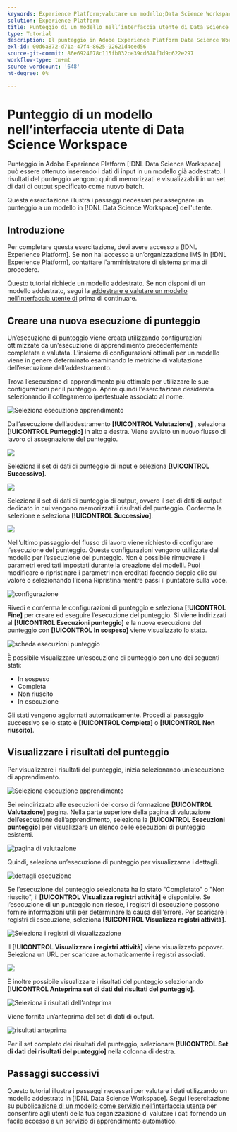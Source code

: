 ```yaml
---
keywords: Experience Platform;valutare un modello;Data Science Workspace;argomenti popolari;ui;punteggio esecuzione;punteggio risultati
solution: Experience Platform
title: Punteggio di un modello nell’interfaccia utente di Data Science Workspace
type: Tutorial
description: Il punteggio in Adobe Experience Platform Data Science Workspace può essere ottenuto inserendo i dati di input in un modello addestrato esistente. I risultati del punteggio vengono quindi memorizzati e visualizzabili in un set di dati di output specificato come nuovo batch.
exl-id: 00d6a872-d71a-47f4-8625-92621d4eed56
source-git-commit: 86e6924078c115fb032ce39cd678f1d9c622e297
workflow-type: tm+mt
source-wordcount: '648'
ht-degree: 0%

---
```


# Punteggio di un modello nell’interfaccia utente di Data Science Workspace

Punteggio in Adobe Experience Platform [!DNL Data Science Workspace] può essere ottenuto inserendo i dati di input in un modello già addestrato. I risultati del punteggio vengono quindi memorizzati e visualizzabili in un set di dati di output specificato come nuovo batch.

Questa esercitazione illustra i passaggi necessari per assegnare un punteggio a un modello in [!DNL Data Science Workspace] dell&#39;utente.

## Introduzione

Per completare questa esercitazione, devi avere accesso a [!DNL Experience Platform]. Se non hai accesso a un’organizzazione IMS in [!DNL Experience Platform], contattare l&#39;amministratore di sistema prima di procedere.

Questo tutorial richiede un modello addestrato. Se non disponi di un modello addestrato, segui la [addestrare e valutare un modello nell’interfaccia utente di](./train-evaluate-model-ui.md) prima di continuare.

## Creare una nuova esecuzione di punteggio

Un’esecuzione di punteggio viene creata utilizzando configurazioni ottimizzate da un’esecuzione di apprendimento precedentemente completata e valutata. L’insieme di configurazioni ottimali per un modello viene in genere determinato esaminando le metriche di valutazione dell’esecuzione dell’addestramento.

Trova l’esecuzione di apprendimento più ottimale per utilizzare le sue configurazioni per il punteggio. Aprire quindi l&#39;esercitazione desiderata selezionando il collegamento ipertestuale associato al nome.

![Seleziona esecuzione apprendimento](../images/models-recipes/score/select-run.png)

Dall’esecuzione dell’addestramento **[!UICONTROL Valutazione]** , seleziona **[!UICONTROL Punteggio]** in alto a destra. Viene avviato un nuovo flusso di lavoro di assegnazione del punteggio.

![](../images/models-recipes/score/training_run_overview.png)

Seleziona il set di dati di punteggio di input e seleziona **[!UICONTROL Successivo]**.

![](../images/models-recipes/score/scoring_input.png)

Seleziona il set di dati di punteggio di output, ovvero il set di dati di output dedicato in cui vengono memorizzati i risultati del punteggio. Conferma la selezione e seleziona **[!UICONTROL Successivo]**.

![](../images/models-recipes/score/scoring_results.png)

Nell’ultimo passaggio del flusso di lavoro viene richiesto di configurare l’esecuzione del punteggio. Queste configurazioni vengono utilizzate dal modello per l’esecuzione del punteggio.
Non è possibile rimuovere i parametri ereditati impostati durante la creazione dei modelli. Puoi modificare o ripristinare i parametri non ereditati facendo doppio clic sul valore o selezionando l’icona Ripristina mentre passi il puntatore sulla voce.

![configurazione](../images/models-recipes/score/configuration.png)

Rivedi e conferma le configurazioni di punteggio e seleziona **[!UICONTROL Fine]**  per creare ed eseguire l’esecuzione del punteggio. Si viene indirizzati al **[!UICONTROL Esecuzioni punteggio]** e la nuova esecuzione del punteggio con **[!UICONTROL In sospeso]** viene visualizzato lo stato.

![scheda esecuzioni punteggio](../images/models-recipes/score/scoring_runs_tab.png)

È possibile visualizzare un’esecuzione di punteggio con uno dei seguenti stati:
- In sospeso
- Completa
- Non riuscito
- In esecuzione

Gli stati vengono aggiornati automaticamente. Procedi al passaggio successivo se lo stato è **[!UICONTROL Completa]** o **[!UICONTROL Non riuscito]**.

## Visualizzare i risultati del punteggio

Per visualizzare i risultati del punteggio, inizia selezionando un’esecuzione di apprendimento.

![Seleziona esecuzione apprendimento](../images/models-recipes/score/select-run.png)

Sei reindirizzato alle esecuzioni del corso di formazione **[!UICONTROL Valutazione]** pagina. Nella parte superiore della pagina di valutazione dell’esecuzione dell’apprendimento, seleziona la **[!UICONTROL Esecuzioni punteggio]** per visualizzare un elenco delle esecuzioni di punteggio esistenti.

![pagina di valutazione](../images/models-recipes/score/view_scoring_runs.png)

Quindi, seleziona un’esecuzione di punteggio per visualizzarne i dettagli.

![dettagli esecuzione](../images/models-recipes/score/view_details.png)

Se l’esecuzione del punteggio selezionata ha lo stato &quot;Completato&quot; o &quot;Non riuscito&quot;, il **[!UICONTROL Visualizza registri attività]** è disponibile. Se l’esecuzione di un punteggio non riesce, i registri di esecuzione possono fornire informazioni utili per determinare la causa dell’errore. Per scaricare i registri di esecuzione, seleziona **[!UICONTROL Visualizza registri attività]**.

![Seleziona i registri di visualizzazione](../images/models-recipes/score/view_logs.png)

Il **[!UICONTROL Visualizzare i registri attività]** viene visualizzato popover. Seleziona un URL per scaricare automaticamente i registri associati.

![](../images/models-recipes/score/activity_logs.png)

È inoltre possibile visualizzare i risultati del punteggio selezionando  **[!UICONTROL Anteprima set di dati dei risultati del punteggio]**.

![Seleziona i risultati dell’anteprima](../images/models-recipes/score/view_results.png)

Viene fornita un’anteprima del set di dati di output.

![risultati anteprima](../images/models-recipes/score/preview_results.png)

Per il set completo dei risultati del punteggio, selezionare **[!UICONTROL Set di dati dei risultati del punteggio]** nella colonna di destra.

## Passaggi successivi

Questo tutorial illustra i passaggi necessari per valutare i dati utilizzando un modello addestrato in [!DNL Data Science Workspace]. Segui l’esercitazione su [pubblicazione di un modello come servizio nell’interfaccia utente](./publish-model-service-ui.md) per consentire agli utenti della tua organizzazione di valutare i dati fornendo un facile accesso a un servizio di apprendimento automatico.
